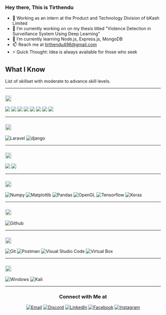 ### Hey there, This is Tirthendu

- 💼 Working as an intern at the Product and Technology Division of bKash Limited
- 🔭 I’m currently working on on my thesis titled "Violence Detection in Surveillance System Using Deep Learning"
- 🌱 I’m currently learning Node.js, Express.js, MongoDB
- 📫 Reach me at tirthendu496@gmail.com
- ⚡ Quick Thought: Idea is always available for those who seek

<h2>What I Know</h2>

List of skillset with moderate to advance skill levels.
<hr>

<h3><img height="20px" src="https://img.shields.io/badge/Programming_Languages-grey"></h3>

<span><img src="https://img.shields.io/badge/Python-3776AB?style=for-the-badge&logo=python&logoColor=white"><span>
<span><img src="https://img.shields.io/badge/Java-ED8B00?style=for-the-badge&logo=openjdk&logoColor=white"><span>
<span><img src="https://img.shields.io/badge/C-00599C?style=for-the-badge&logo=c&logoColor=white"><span>
<span><img src="https://img.shields.io/badge/C%2B%2B-00599C?style=for-the-badge&logo=c%2B%2B&logoColor=white"><span>
<span><img src="https://img.shields.io/badge/CSS3-1572B6?style=for-the-badge&logo=css3&logoColor=white"><span>
<span><img src="https://img.shields.io/badge/HTML5-E34F26?style=for-the-badge&logo=html5&logoColor=white"><span>
<span><img src="https://img.shields.io/badge/JavaScript-323330?style=for-the-badge&logo=javascript&logoColor=F7DF1E"><span>
<span><img src="https://img.shields.io/badge/PHP-777BB4?style=for-the-badge&logo=php&logoColor=white"><span>

<hr>

<h3><img height="20px" src="https://img.shields.io/badge/Framework-695b55"/></h3>

<span><img src="https://img.shields.io/badge/Laravel-4d94ff?style=for-the-badge&logo=laravel&logoColor=white" alt="Laravel"/></span>
<span><img src="https://img.shields.io/badge/Django-193366?style=for-the-badge&logo=django&logoColor=white" alt="django"/></span>

<hr>

<h3><img height="20px" src="https://img.shields.io/badge/Databases%20-0a0a29"></h3>
<span><img src="https://img.shields.io/badge/MongoDB-009900?style=for-the-badge&logo=mongodb&logoColor=white"><span>
<span><img src="https://img.shields.io/badge/MySQL-262673?style=for-the-badge&logo=mysql&logoColor=white"><span>

<hr>

<h3><img height="20px" src="https://img.shields.io/badge/Library-505558"/></h3>

<span><img src="https://img.shields.io/badge/Numpy-777BB4?style=for-the-badge&logo=numpy&logoColor=white" alt="Numpy"/></span>
<span><img src="https://img.shields.io/badge/Matplotlib-%23ffffff.svg?style=for-the-badge&logo=Matplotlib&logoColor=black" alt="Matplotlib"/></span>
<span><img src="https://img.shields.io/badge/Pandas-2C2D72?style=for-the-badge&logo=pandas&logoColor=white" alt="Pandas"/></span>
<span><img src="https://img.shields.io/badge/OpenGL-FFFFFF?style=for-the-badge&logo=opengl" alt="OpenGL"/></span>
<span><img src="https://img.shields.io/badge/TensorFlow-%23FF6F00.svg?style=for-the-badge&logo=TensorFlow&logoColor=white" alt="Tensorflow"/></span>
<span><img src="https://img.shields.io/badge/Keras-%23D00000.svg?style=for-the-badge&logo=Keras&logoColor=white" alt="Keras"/></span>


<hr>
<h3><img height="20px" src="https://img.shields.io/badge/Platform-487088"/></h3>

<span><img src="https://img.shields.io/badge/GitHub-100000?style=for-the-badge&logo=github&logoColor=white" alt="Github"/></span>

<hr>
<h3><img height="20px" src="https://img.shields.io/badge/Tool-6c598f"/></h3>

<span><img src="https://img.shields.io/badge/GIT-E44C30?style=for-the-badge&logo=git&logoColor=white" alt="Git"/></span>
<span><img src="https://img.shields.io/badge/Postman-FF6C37?style=for-the-badge&logo=Postman&logoColor=white" alt="Postman"/></span>
<span><img src="https://img.shields.io/badge/VSCode-0078D4?style=for-the-badge&logo=visual%20studio%20code&logoColor=white" alt="Visual Studio Code"/></span>
<span><img src="https://img.shields.io/badge/VirtualBox-21416b?style=for-the-badge&logo=VirtualBox&logoColor=white" alt="Virtual Box"/></span>
<hr>

<h3><img height="20px" src="https://img.shields.io/badge/OS-4DAF1C"/></h3>

<span><img src="https://img.shields.io/badge/Windows-0078D6?style=for-the-badge&logo=windows&logoColor=white" alt="Windows"/></span>
<span><img src="https://img.shields.io/badge/Linux-111111?style=for-the-badge&logo=linux&logoColor=blue" alt="Kali"/></span>
<hr>
<h3 align="center"> Connect with Me at </h3>

<p align="center">
<a href="mailto:tirthendu496@gmail.com"><img alt="Email" src="https://img.shields.io/badge/Gmail-tirthendu496@gmail.com-red?style=flat&logo=gmail"></a>
<a href="https://discord.com/channels/@me"><img alt="Discord" src="https://img.shields.io/badge/Discord-ApnarAbba-7289da?style=flat&logo=discord"></a>
<a href="https://www.linkedin.com/in/tirthendu-prosad-chakravorty-9673411ab"><img alt="LinkedIn" src="https://img.shields.io/badge/LinkedIn-Tirthendu Chakravorty-blue?style=flat&logo=linkedin"></a>
<a href="https://www.facebook.com/tirthendu.chakravorty.7"><img alt="Facebook" src="https://img.shields.io/badge/Facebook-Tirthendu Chakravorty-blue?style=flat&logo=facebook"></a>
<a href="https://instagram.com/__tirtho?igshid=MzNlNGNkZWQ4Mg=="><img alt="Instagram" src="https://img.shields.io/badge/Instagram-__tirtho-f2003c?style=flat&logo=instagram"></a>

